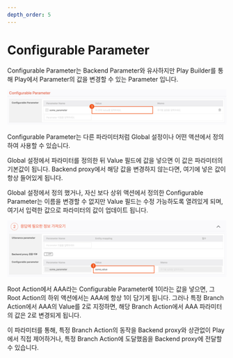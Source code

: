 ```yaml
---
depth_order: 5
---
```


# Configurable Parameter

Configurable Parameter는 Backend Parameter와 유사하지만 Play Builder를 통해 Play에서 Parameter의 값을 변경할 수 있는 Parameter 입니다.

![](../../../../assets/images/configurable-parameter-01.jpg)

Configurable Parameter는 다른 파라미터처럼 Global 설정이나 어떤 액션에서 정의하여 사용할 수 있습니다.

Global 설정에서 파라미터를 정의한 뒤 Value 필드에 값을 넣으면 이 값은 파라미터의 기본값이 됩니다. Backend proxy에서 해당 값을 변경하지 않는다면, 여기에 넣은 값이 항상 들어있게 됩니다.

Global 설정에서 정의 했거나, 자신 보다 상위 액션에서 정의한 Configurable Parameter는 이름을 변경할 수 없지만 Value 필드는 수정 가능하도록 열려있게 되며, 여기서 입력한 값으로 파라미터의 값이 업데이트 됩니다.

![](../../../../assets/images/configurable-parameter-02.jpg)

Root Action에서 AAA라는 Configurable Parameter에 1이라는 값을 넣으면, 그 Root Action의 하위 액션에서는 AAA에 항상 1이 담기게 됩니다. 그러나 특정 Branch Action에서 AAA의 Value를 2로 지정하면, 해당 Branch Action에서 AAA 파라미터의 값은 2로 변경되게 됩니다.

이 파라미터를 통해, 특정 Branch Action의 동작을 Backend proxy와 상관없이 Play에서 직접 제어하거나, 특정 Branch Action에 도달했음을 Backend proxy에 전달할 수 있습니다.

